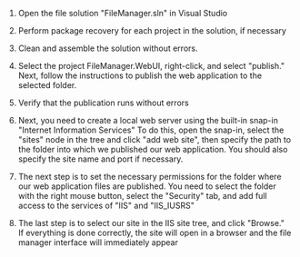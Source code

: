1. Open the file solution "FileManager.sln" in Visual Studio

2. Perform package recovery for each project in the solution, if necessary
 
3. Clean and assemble the solution without errors.
 
4. Select the project FileManager.WebUI, right-click, and select "publish." Next, follow the instructions to publish the web application to the selected folder.

5. Verify that the publication runs without errors

6. Next, you need to create a local web server using the built-in snap-in "Internet Information Services" To do this, open the snap-in, select the "sites" node in the tree and click "add web site", then specify the path to the folder into which we published our web application. You should also specify the site name and port if necessary.

 
7. The next step is to set the necessary permissions for the folder where our web application files are published. You need to select the folder with the right mouse button, select the "Security" tab, and add full access to the services of "IIS" and "IIS_IUSRS"


8. The last step is to select our site in the IIS site tree, and click "Browse." If everything is done correctly, the site will open in a browser and the file manager interface will immediately appear
